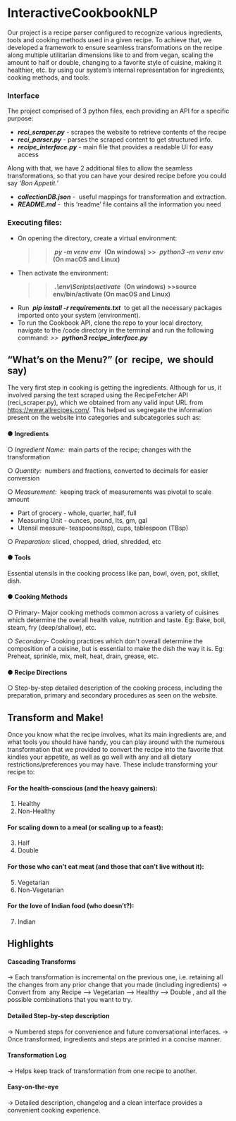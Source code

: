 # InteractiveCookbookNLP

Our project is a recipe parser configured to recognize various ingredients, tools and
cooking methods used in a given recipe. To achieve that, we developed a framework to
ensure seamless transformations on the recipe along multiple utilitarian dimensions like
to and from vegan, scaling the amount to half or double, changing to a favorite style of
cuisine, making it healthier, etc. by using our system’s internal representation for
ingredients, cooking methods, and tools.

### Interface

The project comprised of 3 python files, each providing an API for a specific purpose:
*   **_reci_scraper.py_** - scrapes the website to retrieve contents of the recipe
*   **_reci_parser.py_** - parses the scraped content to get structured info.
*   **_recipe_interface.py_** ​- main file that provides a readable UI for easy access

Along with that, we have 2 additional files to allow the seamless transformations, so that
you can have your desired recipe before you could say​ _‘Bon Appetit.’_
*   **_collectionDB.json_** - ​ useful mappings for transformation and extraction.
*   **_README.md_** - ​  this ‘readme’ file contains all the information you need

### Executing files:

- On opening the directory, create a virtual environment:
    >>​ **_py -m venv env_** ​ **(On windows)**
    **>>** ​ **_python3 -m venv env_** ​ **(On macOS and Linux)**
- Then activate the environment:
    >>​ **_.\env\Scripts\activate_** ​ **(On windows)**
    **>>source env/bin/activate (On macOS and Linux)**
- Run ​ **_pip install -r requirements.txt_** ​ ​to get all the necessary packages imported
    onto your system (environment).
- To run the Cookbook API, clone the repo to your local directory, navigate to the
    /code directory in the terminal and run the following command:
       _>>_ ​ **_python3 recipe_interface.py_**


## “What’s on the Menu?” (or ​ recipe, ​ we should say)

The very first step in cooking is getting the ingredients. Although for us, it involved
parsing the text scraped using the RecipeFetcher API (reci_scraper.py), which we
obtained from any valid input URL from ​https://www.allrecipes.com/​.
This helped us segregate the information present on the website into categories and
subcategories such as:
#### ● Ingredients

○ _Ingredient Name:_ ​ main parts of the recipe; changes with the transformation

○ _Quantity:_ ​ numbers and fractions, converted to decimals for easier conversion

○ _Measurement:_ ​ ​keeping track of measurements was pivotal to scale amount
 * Part of grocery - whole, quarter, half, full
 * Measuring Unit - ounces, pound, lts, gm, gal
 * Utensil measure- teaspoons(tsp), cups, tablespoon (TBsp)

○ _Preparation:_ sliced, chopped, dried, shredded, etc

#### ● Tools
Essential utensils in the cooking process like pan, bowl, oven, pot, skillet, dish.

#### ● Cooking Methods

○ Primary- Major cooking methods common across a variety of cuisines
which determine the overall health value, nutrition and taste.
    Eg: Bake, boil, steam, fry (deep/shallow), etc.

○ *Secondary-* Cooking practices which don't overall determine the composition
of a cuisine, but is essential to make the dish the way it is.
    Eg: Preheat, sprinkle, mix, melt, heat, drain, grease, etc.

#### ● Recipe Directions
○ Step-by-step detailed description of the cooking process, including the
preparation, primary and secondary procedures as seen on the website.

## Transform and Make!

Once you know what the recipe involves, what its main ingredients are, and what tools
you should have handy, you can play around with the numerous transformation that we
provided to convert the recipe into the favorite that kindles your appetite, as well as go
well with any and all dietary restrictions/preferences you may have. These include
transforming your recipe to:


#### For the health-conscious (and the heavy gainers):

1. Healthy
2. Non-Healthy

#### For scaling down to a meal (or scaling up to a feast):

3. Half
4. Double

#### For those who can’t eat meat (and those that can’t live without it):

5. Vegetarian
6. Non-Vegetarian

#### For the love of Indian food (who doesn’t?):

7. Indian


## Highlights

#### Cascading Transforms
  -> Each transformation is incremental on the previous one, i.e. retaining all
the changes from any prior change that you made (including ingredients)
  -> Convert from ​ any Recipe --> Vegetarian --> Healthy --> Double ​, and all
the possible combinations that you want to try.

#### Detailed Step-by-step description
  -> Numbered steps for convenience and future conversational interfaces.
  -> Once transformed, ingredients and steps are printed in a concise manner.

#### Transformation Log
  -> Helps keep track of transformation from one recipe to another.

#### Easy-on-the-eye
  -> Detailed description, changelog and a clean interface provides a
convenient cooking experience.
